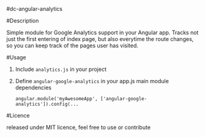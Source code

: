 #dc-angular-analytics

#Description

Simple module for Google Analytics support in your Angular app.
Tracks not just the first entering of index page, but also everytime the route changes, so you can keep track of the pages user has visited.

#Usage

1. Include `analytics.js` in your project
2. Define `angular-google-analytics` in your app.js main module dependencies

    `angular.module('myAwesomeApp', ['angular-google-analytics']).config(...`

#Licence

released under MIT licence, feel free to use or contribute